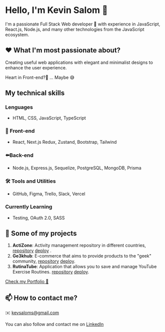 
# Hello, I'm Kevin Salom 👋

I'm a passionate Full Stack Web developer 🚀 with experience in JavaScript, React.js, Node.js, and many other technologies from the JavaScript ecosystem.

## ❤️ What I'm most passionate about?
Creating useful web applications with elegant and minimalist designs to enhance the user experience.

Heart in Front-end?🤔 ...
Maybe 😅

## My technical skills

### Lenguages

- HTML, CSS, JavaScript, TypeScript

### 👀 Front-end

- React, Next.js Redux, Zustand, Bootstrap, Tailwind

### ⬅️Back-end
- Node.js, Express.js, Sequelize, PostgreSQL, MongoDB, Prisma

### 🛠️ Tools and Utilities

- GitHub, Figma, Trello, Slack, Vercel

### Currently Learning

- Testing, OAuth 2.0, SASS

## 🚀 Some of my projects


1. **ActiZone**: Activity management repository in different countries, [repository](https://github.com/KevSalom/countries_deploy)   [deploy](https://countries-deploy.vercel.app/) .
2. **Ge3khub**: E-commerce that aims to provide products to the "geek" community, [repository](https://github.com/Guardianes-de-la-Tukineta) [deploy](https://ge3khub-shop-p9rv.vercel.app/).
3. **RutinaTube**: Application that allows you to save and manage YouTube Exercise Routines. [repository](https://github.com/KevSalom/JM-Prueba) [deploy](https://jm-prueba.vercel.app/).


[Check my Portfolio 👀 ](https://portfolio-kevin-eight.vercel.app/)

## 📫 How to contact me?

✉️ kevsaloms@gmail.com 

You can also follow and contact me on [LinkedIn](https://www.linkedin.com/in/kevin-salom-465aa2154/)
